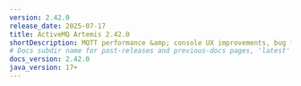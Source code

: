 ```yaml
---
version: 2.42.0
release_date: 2025-07-17
title: ActiveMQ Artemis 2.42.0
shortDescription: MQTT performance &amp; console UX improvements, bug fixes, dependency updates, etc.
# Docs subdir name for past-releases and previous-docs pages, 'latest' is always used on the main download page.
docs_version: 2.42.0
java_version: 17+
---
```

